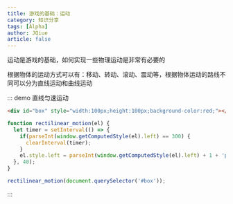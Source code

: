 ```yaml
---
title: 游戏的基础：运动
category: 知识分享
tags: [Alpha]
author: JQiue
article: false
---
```


运动是游戏的基础，如何实现一些物理运动是非常有必要的

根据物体的运动方式可以有：移动、转动、滚动、震动等，根据物体运动的路线不同可以分为直线运动和曲线运动

::: demo 直线匀速运动

```html
<div id="box" style="width:100px;height:100px;background-color:red;"></div>
```

```js
function rectilinear_motion(el) {
  let timer = setInterval(() => {
    if(parseInt(window.getComputedStyle(el).left) == 300) {
      clearInterval(timer);
    }
    el.style.left = parseInt(window.getComputedStyle(el).left) + 1 + 'px'
  }, 40);
}

rectilinear_motion(document.querySelector('#box'));
```

:::